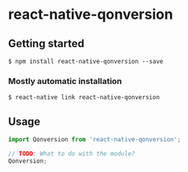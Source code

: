 # react-native-qonversion

## Getting started

`$ npm install react-native-qonversion --save`

### Mostly automatic installation

`$ react-native link react-native-qonversion`

## Usage
```javascript
import Qonversion from 'react-native-qonversion';

// TODO: What to do with the module?
Qonversion;
```
